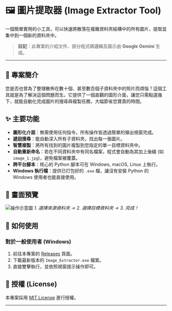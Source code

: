 # 🖼️ 圖片提取器 (Image Extractor Tool)

一個簡單實用的小工具，可以快速將散落在複雜資料夾結構中的所有圖片，提取並集中到一個新的資料夾中。

> **註記**：此專案的介紹文件、部分程式碼邏輯及圖示由 **Google Gemini** 生成。

---

## 📖 專案簡介

您是否也曾為了整理散佈在數十個、甚至數百個子資料夾中的照片而煩惱？這個工具就是為了解決這個問題而生。它提供了一個直觀的圖形介面，讓您只需點選幾下，就能自動化完成圖片的搜尋與複製任務，大幅節省您寶貴的時間。

## ✨ 主要功能

* **圖形化介面**：無需使用任何指令，所有操作皆透過簡單的彈出視窗完成。
* **遞迴搜尋**：能自動深入所有子資料夾，找出每一張圖片。
* **智慧複製**：將所有找到的圖片複製到您指定的單一目標資料夾中。
* **自動重新命名**：若在不同資料夾中有同名檔案，程式會自動為其加上後綴 (如 `image_1.jpg`)，避免檔案被覆蓋。
* **跨平台腳本**：核心的 Python 腳本可在 Windows, macOS, Linux 上執行。
* **Windows 執行檔**：提供已打包好的 `.exe` 檔，讓沒有安裝 Python 的 Windows 使用者也能直接使用。

## 📸 畫面預覽

![操作示意圖](https://github.com/user-attachments/assets/eaeb479c-1230-4f7c-9483-79b8c32b6e31) 
*1. 選擇來源資料夾 -> 2. 選擇目標資料夾 -> 3. 完成！*


## 🚀 如何使用

### 對於一般使用者 (Windows)

1.  前往本專案的 [Releases](https://github.com/tsai97216/extract_images/releases) 頁面。
2.  下載最新版本的 `Image_Extractor.exe` 檔案。
3.  直接雙擊執行，並依照視窗提示操作即可。


## 📜 授權 (License)

本專案採用 [MIT License](LICENSE) 進行授權。

---
